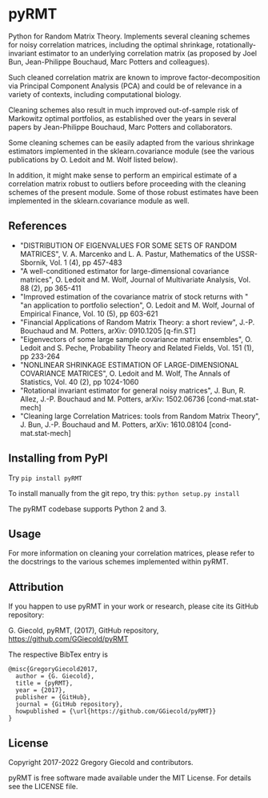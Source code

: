 # pyRMT
Python for Random Matrix Theory. Implements several cleaning schemes for noisy correlation matrices, 
including the optimal shrinkage, rotationally-invariant estimator
to an underlying correlation matrix (as proposed by Joel Bun, 
Jean-Philippe Bouchaud, Marc Potters and colleagues).

Such cleaned correlation matrix are known to improve factor-decomposition
via Principal Component Analysis (PCA) and could be of relevance in a variety 
of contexts, including computational biology.

Cleaning schemes also result in much improved out-of-sample risk
of Markowitz optimal portfolios, as established over the years
in several papers by Jean-Philippe Bouchaud, Marc Potters and collaborators.

Some cleaning schemes can be easily adapted from the various shrinkage
estimators implemented in the sklearn.covariance module 
(see the various publications by O. Ledoit and M. Wolf listed below).

In addition, it might make sense to perform an empirical estimate
of a correlation matrix robust to outliers before proceeding with
the cleaning schemes of the present module. Some of those robust estimates
have been implemented in the sklearn.covariance module as well. 


References
----------
* "DISTRIBUTION OF EIGENVALUES FOR SOME SETS OF RANDOM MATRICES",
  V. A. Marcenko and L. A. Pastur, Mathematics of the USSR-Sbornik, Vol. 1 (4), pp 457-483
* "A well-conditioned estimator for large-dimensional covariance matrices",
  O. Ledoit and M. Wolf, Journal of Multivariate Analysis, Vol. 88 (2), pp 365-411
* "Improved estimation of the covariance matrix of stock returns with "
  "an application to portfolio selection",
  O. Ledoit and M. Wolf, Journal of Empirical Finance, Vol. 10 (5), pp 603-621
* "Financial Applications of Random Matrix Theory: a short review",
  J.-P. Bouchaud and M. Potters, arXiv: 0910.1205 [q-fin.ST]
* "Eigenvectors of some large sample covariance matrix ensembles",
  O. Ledoit and S. Peche, Probability Theory and Related Fields, Vol. 151 (1), pp 233-264
* "NONLINEAR SHRINKAGE ESTIMATION OF LARGE-DIMENSIONAL COVARIANCE MATRICES",
  O. Ledoit and M. Wolf, The Annals of Statistics, Vol. 40 (2), pp 1024-1060 
* "Rotational invariant estimator for general noisy matrices",
  J. Bun, R. Allez, J.-P. Bouchaud and M. Potters, arXiv: 1502.06736 [cond-mat.stat-mech]
* "Cleaning large Correlation Matrices: tools from Random Matrix Theory",
  J. Bun, J.-P. Bouchaud and M. Potters, arXiv: 1610.08104 [cond-mat.stat-mech]
  
Installing from PyPI
--------------------

Try
```pip install pyRMT```

To install manually from the git repo, try this:
```python setup.py install```

The pyRMT codebase supports Python 2 and 3.

Usage
-----

For more information on cleaning your correlation matrices, please refer to the docstrings to the various schemes implemented within pyRMT.
  
Attribution
-----------

If you happen to use pyRMT in your work or research, please cite its GitHub repository:

G. Giecold, pyRMT, (2017), GitHub repository, https://github.com/GGiecold/pyRMT

The respective BibTex entry is

```
@misc{GregoryGiecold2017,
  author = {G. Giecold},
  title = {pyRMT},
  year = {2017},
  publisher = {GitHub},
  journal = {GitHub repository},
  howpublished = {\url{https://github.com/GGiecold/pyRMT}}
}
```


License
-------

Copyright 2017-2022 Gregory Giecold and contributors.

pyRMT is free software made available under the MIT License. For details see the LICENSE file.
